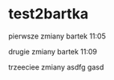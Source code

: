 # test2bartka

pierwsze zmiany
bartek 11:05

drugie zmiany
bartek 11:09

trzeeciee zmiany 
asdfg
gasd